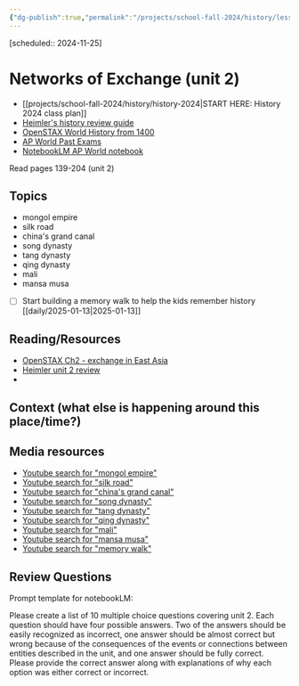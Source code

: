 ```yaml
---
{"dg-publish":true,"permalink":"/projects/school-fall-2024/history/lessons/unit-2-review-networks-of-exchange/"}
---
```



 [scheduled:: 2024-11-25] 

#  Networks of Exchange (unit 2)

- [[projects/school-fall-2024/history/history-2024\|START HERE: History 2024 class plan]]
- [Heimler's history review guide](https://resources.heimlershistory.com/products/ap-world-heimler-review-guide)
- [OpenSTAX World History from 1400](https://openstax.org/books/world-history-volume-2/pages/1-introduction)
- [AP World Past Exams](https://apcentral.collegeboard.org/courses/ap-world-history/exam/past-exam-questions)
- [NotebookLM AP World notebook](https://notebooklm.google.com/notebook/94b83796-38ce-42a3-b8c6-61630d55f2a2)


Read pages 139-204 (unit 2)

## Topics


- mongol empire 
- silk road 
- china's grand canal 
- song dynasty 
- tang dynasty 
- qing dynasty 
- mali 
- mansa musa 
- [ ] Start building a memory walk to help the kids remember history [[daily/2025-01-13\|2025-01-13]]


## Reading/Resources

- [OpenSTAX Ch2 - exchange in East Asia](https://openstax.org/books/world-history-volume-2/pages/2-introduction) 
- [Heimler unit 2 review](https://resources.heimlershistory.com/products/ap-world-heimler-review-guide/categories/2153189688/posts/2171982433) 
-  

## Context (what else is happening around this place/time?)


## Media resources


- [Youtube search for "mongol empire"](https://www.youtube.com/results?search_query=mongol%20empire) 
- [Youtube search for "silk road"](https://www.youtube.com/results?search_query=silk%20road) 
- [Youtube search for "china's grand canal"](https://www.youtube.com/results?search_query=china's%20grand%20canal) 
- [Youtube search for "song dynasty"](https://www.youtube.com/results?search_query=song%20dynasty) 
- [Youtube search for "tang dynasty"](https://www.youtube.com/results?search_query=tang%20dynasty) 
- [Youtube search for "qing dynasty"](https://www.youtube.com/results?search_query=qing%20dynasty) 
- [Youtube search for "mali"](https://www.youtube.com/results?search_query=mali) 
- [Youtube search for "mansa musa"](https://www.youtube.com/results?search_query=mansa%20musa) 
- [Youtube search for "memory walk"](https://www.youtube.com/results?search_query=memory%20walk) 

## Review Questions

Prompt template for notebookLM:

Please create a list of 10 multiple choice questions covering unit 2. Each question should have four possible answers. Two of the answers should be easily recognized as incorrect, one answer should be almost correct but wrong because of the consequences of the events or connections between entities described in the unit, and one answer should be fully correct. Please provide the correct answer along with explanations of why each option was either correct or incorrect.